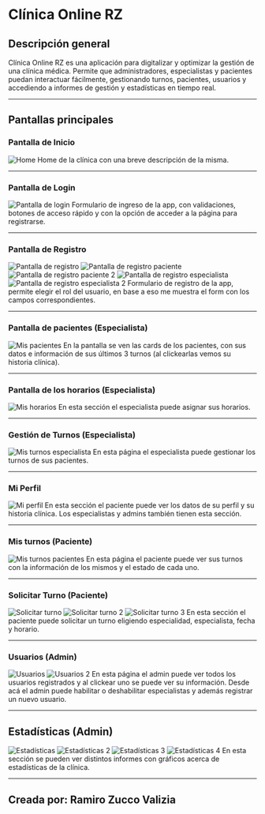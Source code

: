 # Clínica Online RZ

## Descripción general

Clínica Online RZ es una aplicación para digitalizar y optimizar la gestión de una clínica médica. Permite que administradores, especialistas y pacientes puedan interactuar fácilmente, gestionando turnos, pacientes, usuarios y accediendo a informes de gestión y estadísticas en tiempo real.

---

## Pantallas principales

### **Pantalla de Inicio**
![Home](screenshots/home.png)
Home de la clínica con una breve descripción de la misma.

---

### **Pantalla de Login**
![Pantalla de login](screenshots/login.png)
Formulario de ingreso de la app, con validaciones, botones de acceso rápido y con la opción de acceder a la página para registrarse.

---

### **Pantalla de Registro**
![Pantalla de registro](screenshots/registro.png)
![Pantalla de registro paciente](screenshots/registro-paciente.png)
![Pantalla de registro paciente 2](screenshots/registro-paciente-2.png)
![Pantalla de registro especialista](screenshots/registro-especialista.png)
![Pantalla de registro especialista 2](screenshots/registro-especialista-2.png)
Formulario de registro de la app, permite elegir el rol del usuario, en base a eso me muestra el form con los campos correspondientes.

---

### **Pantalla de pacientes (Especialista)**
![Mis pacientes](screenshots/mis-pacientes.png)
En la pantalla se ven las cards de los pacientes, con sus datos e información de sus últimos 3 turnos (al clickearlas vemos su historia clínica).

---

### **Pantalla de los horarios (Especialista)**
![Mis horarios](screenshots/mis-horarios.png)
En esta sección el especialista puede asignar sus horarios.

---

### **Gestión de Turnos (Especialista)**
![Mis turnos especialista](screenshots/mis-turnos-especialista.png)
En esta página el especialista puede gestionar los turnos de sus pacientes.

---

### **Mi Perfil**
![Mi perfil](screenshots/mi-perfil.png)
En esta sección el paciente puede ver los datos de su perfil y su historia clínica. Los especialistas y admins también tienen esta sección.

---

### **Mis turnos (Paciente)**
![Mis turnos pacientes](screenshots/mis-turnos-paciente.png)
En esta página el paciente puede ver sus turnos con la información de los mismos y el estado de cada uno.

---

### **Solicitar Turno (Paciente)**
![Solicitar turno](screenshots/solicitar-turno.png)
![Solicitar turno 2](screenshots/solicitar-turno-2.png)
![Solicitar turno 3](screenshots/solicitar-turno-3.png)
En esta sección el paciente puede solicitar un turno eligiendo especialidad, especialista, fecha y horario.

---

### **Usuarios (Admin)**
![Usuarios](screenshots/usuarios.png)
![Usuarios 2](screenshots/usuarios-2.png)
En esta página el admin puede ver todos los usuarios registrados y al clickear uno se puede ver su información. Desde acá el admin puede habilitar o deshabilitar especialistas y además registrar un nuevo usuario.

---

## Estadísticas (Admin)
![Estadísticas](screenshots/estadisticas.png)
![Estadísticas 2](screenshots/estadisticas-2.png)
![Estadísticas 3](screenshots/estadisticas-3.png)
![Estadísticas 4](screenshots/estadisticas-4.png)
En esta sección se pueden ver distintos informes con gráficos acerca de estadísticas de la clínica.

---

## Creada por: Ramiro Zucco Valizia
